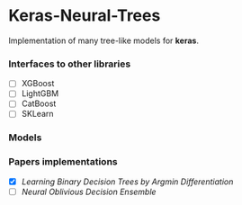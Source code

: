# Keras-Neural-Trees

Implementation of many tree-like models for **keras**.



### Interfaces to other libraries

- [ ] XGBoost
- [ ] LightGBM
- [ ] CatBoost
- [ ] SKLearn

### Models

### Papers implementations

- [x] *Learning Binary Decision Trees by Argmin Differentiation*
- [ ] *Neural Oblivious Decision Ensemble*